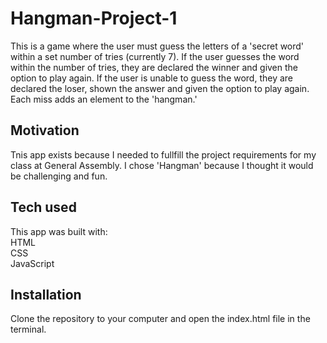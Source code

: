 # Hangman-Project-1
This is a game where the user must guess the letters of a 'secret word' within a set number of tries (currently 7). If the user guesses the word within the number of tries, they are declared the winner and given the option to play again. If the user is unable to guess the word, they are declared the loser, shown the answer and given the option to play again. Each miss adds an element to the 'hangman.'
## Motivation
Tnis app exists because I needed to fullfill the project requirements for my class at General Assembly. I chose 'Hangman' because I thought it would be challenging and fun.
## Tech used
This app was built with:    
HTML    
CSS   
JavaScript
## Installation
Clone the repository to your computer and open the index.html file in the terminal. 
